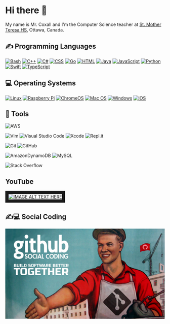 <h1>Hi there 👋</h1>
<p>My name is Mr. Coxall and I'm the Computer Science teacher at <a href="http://mths.ca">St. Mother Teresa HS</a>, Ottawa, Canada.</p>

<h2>✍ Programming Languages</h2>
<p>
  <a href="https://github.com/search?q=user%3AMr-Coxall+language%3Abash"><img alt="Bash" src="https://img.shields.io/badge/Bash-121011.svg?logo=gnu-bash&logoColor=white"></a>
  <a href="https://github.com/search?q=user%3AMr-Coxall+language%3Acpp"><img alt="C++" src="https://custom-icon-badges.herokuapp.com/badge/C++-9C033A.svg?logo=cpp2&logoColor=white"></a>
  <a href="https://github.com/search?q=user%3AMr-Coxall+language%3Acsharp"><img alt="C#" src="https://custom-icon-badges.herokuapp.com/badge/C%23-68217A.svg?logo=cs2&logoColor=white"></a>
  <a href="https://github.com/search?q=user%3AMr-Coxall+language%3Acss"><img alt="CSS" src="https://img.shields.io/badge/CSS-1572B6.svg?logo=css3&logoColor=white"></a>
  <a href="https://github.com/search?q=user%3AMr-Coxall+language%3Ago"><img alt="Go" src="https://img.shields.io/badge/go-%2300ADD8?logo=go&logoColor=white"></a>
  <a href="https://github.com/search?q=user%3AMr-Coxall+language%3Ahtml"><img alt="HTML" src="https://img.shields.io/badge/HTML-E34F26.svg?logo=html5&logoColor=white"></a>
  <a href="https://github.com/search?q=user%3AMr-Coxall+language%3Ajava"><img alt="Java" src="https://img.shields.io/badge/Java-007396.svg?logo=java&logoColor=white"></a>
  <a href="https://github.com/search?q=user%3AMr-Coxall+language%3Ajavascript"><img alt="JavaScript" src="https://img.shields.io/badge/JavaScript-F7DF1E.svg?logo=javascript&logoColor=black"></a>
  <a href="https://github.com/search?q=user%3AMr-Coxall+language%3Apython"><img alt="Python" src="https://img.shields.io/badge/Python-14354C.svg?logo=python&logoColor=white"></a>
  <a href="https://github.com/search?q=user%3AMr-Coxall+language%3Aswift"><img alt="Swift" src="https://img.shields.io/badge/swift-F54A2A.svg?logo=swift&logoColor=white"></a>
  <a href="https://github.com/search?q=user%3AMr-Coxall+language%3Atypescript"><img alt="TypeScript" src="https://img.shields.io/badge/typescript-%23007ACC.svg?logo=typescript&logoColor=white"></a>
</p>

<h2>💻 Operating Systems</h2>
<p>
  <a href="https://linux.org/"><img src="https://img.shields.io/badge/Linux-FCC624?logo=linux&logoColor=white" alt="Linux"></a>
  <a href="https://www.raspberrypi.com/"><img src="https://img.shields.io/badge/-RaspberryPi-C51A4A?logo=Raspberry-Pi&logoColor=white" alt="Raspberry Pi"></a>
  <a href="https://www.google.com/intl/en_ca/chromebook/chrome-os/"><img src="https://img.shields.io/badge/chrome%20os-3d89fc?logo=google%20chrome&logoColor=white" alt="ChromeOS"></a>
  <a href="https://www.apple.com/ca/macos/"><img src="https://img.shields.io/badge/mac%20os-000000?logo=macos&logoColor=white" alt="Mac OS"></a>
  <a href="https://www.microsoft.com/en-ca/windows/"><img src="https://img.shields.io/badge/Windows-0078D6?logo=windows&logoColor=white" alt="Windows"></a>
  <a href="https://www.apple.com/ca/ios/"><img src="https://img.shields.io/badge/iOS-000000?logo=ios&logoColor=white" alt="iOS"></a>
</p>

## 🔧 Tools

  ![AWS](https://img.shields.io/badge/AWS-%23FF9900.svg?style=for-the-badge&logo=amazon-aws&logoColor=white)
  
  ![Vim](https://img.shields.io/badge/VIM-%2311AB00.svg?style=for-the-badge&logo=vim&logoColor=white)
  ![Visual Studio Code](https://img.shields.io/badge/Visual%20Studio%20Code-0078d7.svg?style=for-the-badge&logo=visual-studio-code&logoColor=white)
  ![Xcode](https://img.shields.io/badge/Xcode-007ACC?style=for-the-badge&logo=Xcode&logoColor=white)
  ![Repl.it](https://img.shields.io/badge/Repl.it-%230D101E.svg?style=for-the-badge&logo=replit&logoColor=white)
  
  ![Git](https://img.shields.io/badge/git-%23F05033.svg?style=for-the-badge&logo=git&logoColor=white)
  ![GitHub](https://img.shields.io/badge/github-%23121011.svg?style=for-the-badge&logo=github&logoColor=white)
  
  ![AmazonDynamoDB](https://img.shields.io/badge/Amazon%20DynamoDB-4053D6?style=for-the-badge&logo=Amazon%20DynamoDB&logoColor=white)
  ![MySQL](https://img.shields.io/badge/mysql-%2300f.svg?style=for-the-badge&logo=mysql&logoColor=white)
  
  ![Stack Overflow](https://img.shields.io/badge/-Stackoverflow-FE7A16?style=for-the-badge&logo=stack-overflow&logoColor=white)

## YouTube

<a href="https://www.youtube.com/playlist?list=PLJafb_gms6qMiRUqLi8rSH-bndwuXOMFv" target="_blank"><img src="http://img.youtube.com/vi/2rKh2TnAC3c/0.jpg" alt="IMAGE ALT TEXT HERE" width="240" height="180" border="10" /></a>

## ✍💻 Social Coding

![Social Coding](./images/social_coding.jpg)
